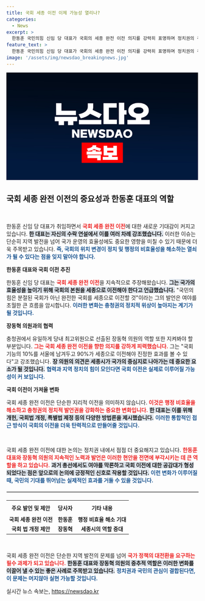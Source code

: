 ```yaml
---
title: 국회 세종 이전 이제 가능성 열리나?
categories:
  - News
excerpt: >
  한동훈 국민의힘 신임 당 대표가 국회의 세종 완전 이전 의지를 강력히 표명하며 정치권의 주목을 받고 있다. 충청권의 최대 현안이자 행정수도 완성의 열쇠가 될 국회 이전, 그 논의가 어떤 방향으로 흘러갈지 귀추가 주목된다!
feature_text: >
  한동훈 국민의힘 신임 당 대표가 국회의 세종 완전 이전 의지를 강력히 표명하며 정치권의 주목을 받고 있다. 충청권의 최대 현안이자 행정수도 완성의 열쇠가 될 국회 이전, 그 논의가 어떤 방향으로 흘러갈지 귀추가 주목된다!
image: '/assets/img/newsdao_breakingnews.jpg'
---
```


<p><img src="/assets/img/newsdao_breakingnews.jpg" alt="firstkoreanews 속보" /></p>

<h2 data-ke-size="size26">국회 세종 완전 이전의 중요성과 한동훈 대표의 역할</h2>

<p data-ke-size="size16">&nbsp;</p>

<p>한동훈 신임 당 대표가 취임하면서 <b><span style="color: #ee2323;">국회 세종 완전 이전</span></b>에 대한 새로운 기대감이 커지고 있습니다. <b><span style="background-color: #21538527;">한 대표는 자신의 수락 연설에서 이를 여러 차례 강조했습니다.</span></b> 이러한 이슈는 단순히 지역 발전을 넘어 국가 운영의 효율성에도 중요한 영향을 미칠 수 있기 때문에 더욱 주목받고 있습니다. <b><span style="color: #1a5490;">즉, 국회의 위치 변경이 정치 및 행정의 비효율성을 해소하는 열쇠가 될 수 있다는 점을 잊지 말아야 합니다.</span></b></p>

<p><b>한동훈 대표와 국회 이전 추진</b></p>

<p>한동훈 신임 당 대표는 <b><span style="color: #ee2323;">국회 세종 완전 이전</span></b>을 지속적으로 주장해왔습니다. <b><span style="background-color: #21538527;">그는 국가의 효율성을 높이기 위해 국회의 본원을 세종으로 이전해야 한다고 언급했습니다.</span></b> "국민의힘은 분절된 국회가 아닌 완전한 국회를 세종으로 이전할 것"이라는 그의 발언은 여야를 초월한 큰 흐름을 암시합니다. <b><span style="color: #1a5490;">이러한 변화는 충청권의 정치적 위상이 높아지는 계기가 될 것입니다.</span></b></p>

<p><b>장동혁 의원과의 협력</b></p>

<p>충청권에서 유일하게 당내 최고위원으로 선출된 장동혁 의원의 역할 또한 지켜봐야 할 부분입니다. <b><span style="color: #ee2323;">그는 국회 세종 완전 이전을 향한 의지를 강하게 피력했습니다.</span></b> 그는 "국회 기능의 10%를 서울에 남겨두고 90%가 세종으로 이전해야 진정한 효과를 볼 수 있다"고 강조했습니다. <b><span style="background-color: #21538527;">장 의원의 의견은 세종시가 국가의 중심지로 나아가는 데 중요한 요소가 될 것입니다.</span></b> <b><span style="color: #1a5490;">협력과 지역 정치의 힘이 모인다면 국회 이전은 실제로 이루어질 가능성이 커 보입니다.</span></b></p>

<p><b>국회 이전이 가져올 변화</b></p>

<p>국회 세종 완전 이전은 단순한 지리적 이전을 의미하지 않습니다. <b><span style="color: #ee2323;">이것은 행정 비효율을 해소하고 충청권의 정치적 발언권을 강화하는 중요한 변화입니다.</span></b> <b><span style="background-color: #21538527;">한 대표는 이를 위해 개헌, 국회법 개정, 특별법 제정 등의 다양한 방법론을 제시했습니다.</span></b> <b><span style="color: #1a5490;">이러한 통합적인 접근 방식이 국회의 이전을 더욱 탄력적으로 만들어줄 것입니다.</span></b></p>

<p data-ke-size="size16">&nbsp;</p>

<p>국회 세종 완전 이전에 대한 논의는 정치권 내에서 점점 더 중요해지고 있습니다. <b><span style="color: #ee2323;">한동훈 대표와 장동혁 의원의 지속적인 노력과 발언은 이러한 현안을 전면에 부각시키는 데 큰 역할을 하고 있습니다.</span></b> <b><span style="background-color: #21538527;">과거 총선에서도 여야를 막론하고 국회 이전에 대한 공감대가 형성되었다는 점은 앞으로의 논의에 긍정적인 신호로 작용할 것입니다.</span></b> <b><span style="color: #1a5490;">이런 변화가 이루어질 때, 국민의 기대를 뛰어넘는 실제적인 효과를 거둘 수 있을 것입니다.</span></b></p>

<hr style="border:1px solid #ccc;width:100%;margin:20px 0;">

<table style="width:100%; border-collapse: collapse;">
  <tr>
    <th style="text-align: center; height: 30px;"><b>주요 발언 및 제안</b></th>
    <th style="text-align: center; height: 30px;"><b>당사자</b></th>
    <th style="text-align: center; height: 30px;"><b>기타 내용</b></th>
  </tr>
  <tr>
    <td style="text-align: center; height: 17px;"><b>국회 세종 완전 이전</b></td>
    <td style="text-align: center; height: 17px;"><b>한동훈</b></td>
    <td style="text-align: center; height: 17px;"><b>행정 비효율 해소 기대</b></td>
  </tr>
  <tr>
    <td style="text-align: center; height: 17px;"><b>국회 법 개정 제안</b></td>
    <td style="text-align: center; height: 17px;"><b>장동혁</b></td>
    <td style="text-align: center; height: 17px;"><b>세종시의 역할 증대</b></td>
  </tr>
</table>

<p data-ke-size="size16">&nbsp;</p>

<p>국회 세종 완전 이전은 단순한 지역 발전의 문제를 넘어 <b><span style="color: #ee2323;">국가 정책의 대전환을 요구하는 필수 과제가 되고 있습니다.</span></b> <b><span style="background-color: #21538527;">한동훈 대표와 장동혁 의원의 중추적 역할은 이러한 변화를 이끌어 낼 수 있는 좋은 사례로 주목받고 있습니다.</span></b> <b><span style="color: #1a5490;">정치권과 국민의 관심이 결합된다면, 이 문제는 머지않아 실현 가능할 것입니다.</span></b></p>
실시간 뉴스 속보는, <a href="https://newsdao.kr" rel="dofollow">https://newsdao.kr</a>


